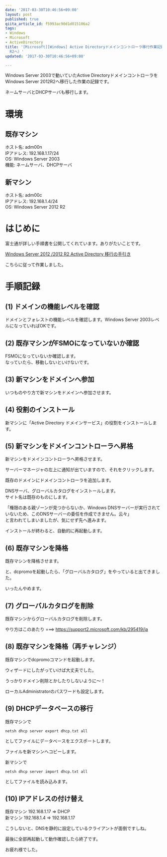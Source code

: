```yaml
---
date: '2017-03-30T10:46:56+09:00'
layout: post
published: true
qiita_article_id: f5993ac90d1d015106a2
tags:
- Windows
- Microsoft
- ActiveDirectory
title: '[Microsoft][Windows] Active Directoryドメインコントローラ移行作業記録(Windows Server 2003から2012
  R2へ）'
updated: '2017-03-30T10:46:56+09:00'

---
```

Windows Server 2003で動いていたActive DirectoryドメインコントローラをWindows Server 2012R2へ移行した作業の記録です。  
  
ネームサーバとDHCPサーバも移行します。  
  
# 環境  
  
## 既存マシン  
  
ホスト名: adm00n  
IPアドレス: 192.168.1.17/24  
OS: Windows Server 2003  
機能: ネームサーバ、DHCPサーバ  
  
## 新マシン  
  
ホスト名: adm00c  
IPアドレス: 192.168.1.4/24  
OS: Windows Server 2012 R2  
  
# はじめに  
  
富士通が詳しい手順書を公開してくれています。ありがたいことです。  
  
[Windows Server 2012 /2012 R2 Active Directory 移行の手引き](http://jp.fujitsu.com/platform/server/primergy/technical/construct/pdf/win2012-active-directory01.pdf)  
  
こちらに従って作業しました。  
  
  
# 手順記録  
  
## (1) ドメインの機能レベルを確認  
  
ドメインとフォレストの機能レベルを確認します。Windows Server 2003レベルになっていればOKです。  
  
## (2) 既存マシンがFSMOになっていないか確認  
  
FSMOになっていないか確認します。  
なっていたら、移動しないといけないです。  
  
## (3) 新マシンをドメインへ参加  
  
いつものやり方で新マシンをドメインへ参加させます。  
  
## (4) 役割のインストール  
  
新マシンに「Active Directory ドメインサービス」の役割をインストールします。   
  
## (5) 新マシンをドメインコントローラへ昇格  
  
新マシンをドメインコントローラへ昇格させます。  
  
サーバーマネージャの左上に通知が出ていますので、それをクリックします。  
  
既存のドメインにドメインコントローラを追加します。  
  
DNSサーバ、グローバルカタログをインストールします。  
サイト名は既存のものにします。  
  
「権限のある親ゾーンが見つからないか、Windows DNSサーバーが実行されていないため、このDNSサーバーの委任を作成できません。云々」  
と言われてしまいましたが、気にせず先へ進みます。   
  
インストールが終わると、自動的に再起動します。   
  
## (6) 既存マシンを降格  
  
既存マシンを降格させます。  
  
 と、dcpromoを起動したら、「グローバルカタログ」をやっていると出てきました。  
  
いったんやめます。  
  
## (7) グローバルカタログを削除  
  
既存マシンからグローバルカタログを削除します。  
  
やり方はこのあたり ===> https://support2.microsoft.com/kb/295419/ja  
  
## (8) 既存マシンを降格（再チャレンジ）  
  
既存マシンでdcpromoコマンドを起動します。  
  
ウィザードにしたがっていけば大丈夫でした。  
  
うっかりドメイン削除とかしたりしないように〜！  
  
ローカルAdministratorのパスワードも設定します。  
  
## (9) DHCPデータベースの移行  
  
既存マシンで  
  
```
netsh dhcp server export dhcp.txt all 
```  
  
としてファイルにデータベースをエクスポートします。  
  
ファイルを新マシンへコピーします。  
  
新マシンで  
  
```
netsh dhcp server import dhcp.txt all
```  
  
としてファイルを読み込みます。  
  
  
## (10) IPアドレスの付け替え  
  
既存マシン 192.168.1.17 => DHCP  
新マシン 192.168.1.4 => 192.168.1.17   
  
こうしないと、DNSを静的に設定しているクライアントが面倒ですしね。  
  
最後に全部再起動して動作確認したら終了です。  
  
お疲れ様でした。  

